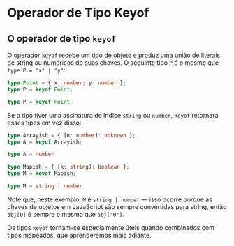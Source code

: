 # Operador de Tipo Keyof

## O operador de tipo `keyof`

O operador `keyof` recebe um tipo de objeto e produz uma união de literais de string ou numéricos de suas chaves. O seguinte tipo `P` é o mesmo que `type P = "x" | "y"`:

```ts
type Point = { x: number; y: number };
type P = keyof Point;

type P = keyof Point
```

Se o tipo tiver uma assinatura de índice `string` ou `number`, `keyof` retornará esses tipos em vez disso:

```ts
type Arrayish = { [n: number]: unknown };
type A = keyof Arrayish;

type A = number

type Mapish = { [k: string]: boolean };
type M = keyof Mapish;

type M = string | number
```

Note que, neste exemplo, `M` é `string | number` — isso ocorre porque as chaves de objetos em JavaScript são sempre convertidas para string, então `obj[0]` é sempre o mesmo que `obj["0"]`.

Os tipos `keyof` tornam-se especialmente úteis quando combinados com tipos mapeados, que aprenderemos mais adiante.